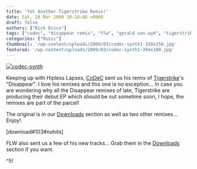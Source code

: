 ```yaml
---
title: 'Yet Another Tigerstrike Remix!'
date: Sat, 28 Mar 2009 10:18:46 +0000
draft: false
authors: ["Rick Disco"]
tags: ["codec", "disappear remix", "flw", "gerald van wyk", "tigerstrike"]
categories: ["Music"]
thumbnail: '/wp-content/uploads/2009/03/codec-synth1-150x150.jpg'
featured: '/wp-content/uploads/2009/03/codec-synth1-304x190.jpg'
---
```


[![codec-synth](/wp-content/uploads/2009/03/codec-synth-300x224.jpg "codec-synth")](/wp-content/uploads/2009/03/codec-synth.jpg)

Keeping up with Hipless Lapses, [CoDeC](/artists/codec "CoDeC") sent us his remix of [Tigerstrike](/artists/tigerstrike "Tigerstrike")'s "Disappear". I love his remixes and this one is no exception... In case you are wondering why all the Disappear remixes of late, Tigerstrike are producing their debut EP which should be out sometime soon, I hope, the remixes are part of the parcel!

The original is in our [Downloads](/downloads "electrotrash Downloads") section as well as two other remixes... Enjoy!

\[download#103#nohits\]

FLW also sent us a few of his new tracks... Grab them in the [Downloads](/downloads "electrotrash Downloads") section if you want.

^5!
